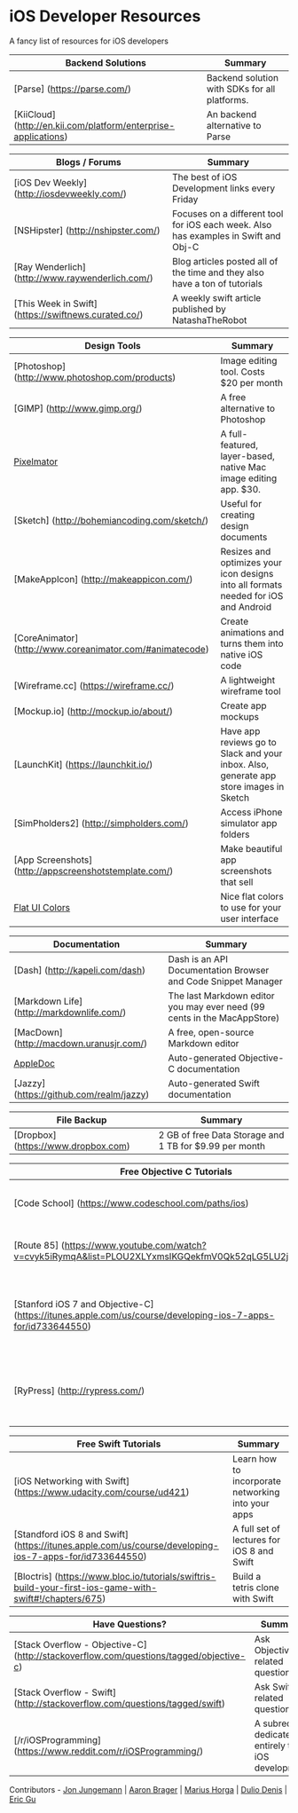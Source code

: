 # iOS Developer Resources
A fancy list of resources for iOS developers

Backend Solutions | Summary
---- | ----
[Parse] (https://parse.com/) | Backend solution with SDKs for all platforms.
[KiiCloud] (http://en.kii.com/platform/enterprise-applications) | An backend alternative to Parse

Blogs / Forums | Summary
---- | ----
[iOS Dev Weekly] (http://iosdevweekly.com/) | The best of iOS Development links every Friday
[NSHipster] (http://nshipster.com/) | Focuses on a different tool for iOS each week. Also has examples in Swift and Obj-C
[Ray Wenderlich] (http://www.raywenderlich.com/) | Blog articles posted all of the time and they also have a ton of tutorials
[This Week in Swift] (https://swiftnews.curated.co/) | A weekly swift article published by NatashaTheRobot

Design Tools | Summary
---- | ----
[Photoshop] (http://www.photoshop.com/products) | Image editing tool. Costs $20 per month
[GIMP] (http://www.gimp.org/) | A free alternative to Photoshop
[Pixelmator](http://www.pixelmator.com/) | A full-featured, layer-based, native Mac image editing app. $30.
[Sketch] (http://bohemiancoding.com/sketch/) | Useful for creating design documents
[MakeAppIcon] (http://makeappicon.com/) | Resizes and optimizes your icon designs into all formats needed for iOS and Android
[CoreAnimator] (http://www.coreanimator.com/#animatecode) | Create animations and turns them into native iOS code
[Wireframe.cc] (https://wireframe.cc/) | A lightweight wireframe tool
[Mockup.io] (http://mockup.io/about/) | Create app mockups
[LaunchKit] (https://launchkit.io/) | Have app reviews go to Slack and your inbox. Also, generate app store images in Sketch
[SimPholders2] (http://simpholders.com/) | Access iPhone simulator app folders
[App Screenshots] (http://appscreenshotstemplate.com/) | Make beautiful app screenshots that sell
[Flat UI Colors](http://flatuicolors.com/) | Nice flat colors to use for your user interface

Documentation | Summary
---- | ----
[Dash] (http://kapeli.com/dash) | Dash is an API Documentation Browser and Code Snippet Manager
[Markdown Life] (http://markdownlife.com/) | The last Markdown editor you may ever need (99 cents in the MacAppStore)
[MacDown] (http://macdown.uranusjr.com/) | A free, open-source Markdown editor
[AppleDoc](https://github.com/tomaz/appledoc) | Auto-generated Objective-C documentation
[Jazzy] (https://github.com/realm/jazzy) | Auto-generated Swift documentation

File Backup | Summary
---- | ----
[Dropbox] (https://www.dropbox.com) | 2 GB of free Data Storage and 1 TB for $9.99 per month

Free Objective C Tutorials | Summary
---- | ----
[Code School] (https://www.codeschool.com/paths/ios) | Simple intro to iOS tutorial
[Route 85] (https://www.youtube.com/watch?v=cvyk5iRymqA&list=PLOU2XLYxmsIKGQekfmV0Qk52qLG5LU2jO&index=1) | Set of video tutorials by google
[Stanford iOS 7 and Objective-C] (https://itunes.apple.com/us/course/developing-ios-7-apps-for/id733644550) | A full set of lectures dedicated to learning iOS 7 and Objective C
[RyPress] (http://rypress.com/) | A couple of simple tutorials on Objective-C and Git

Free Swift Tutorials | Summary
---- | ----
[iOS Networking with Swift] (https://www.udacity.com/course/ud421) | Learn how to incorporate networking into your apps
[Standford iOS 8 and Swift] (https://itunes.apple.com/us/course/developing-ios-7-apps-for/id733644550) | A full set of lectures for iOS 8 and Swift
[Bloctris] (https://www.bloc.io/tutorials/swiftris-build-your-first-ios-game-with-swift#!/chapters/675) | Build a tetris clone with Swift

Have Questions? | Summary
---- | ----
[Stack Overflow - Objective-C] (http://stackoverflow.com/questions/tagged/objective-c) | Ask Objective-C related questions
[Stack Overflow - Swift] (http://stackoverflow.com/questions/tagged/swift) | Ask Swift related questions
[/r/iOSProgramming] (https://www.reddit.com/r/iOSProgramming/) | A subreddit dedicated entirely to iOS development

Contributors - 
[Jon Jungemann](https://github.com/Jrjungemann) |
[Aaron Brager](https://github.com/getaaron) |
[Marius Horga](https://github.com/mhorga) |
[Dulio Denis](https://github.com/duliodenis) |
[Eric Gu](https://github.com/ericcgu)
